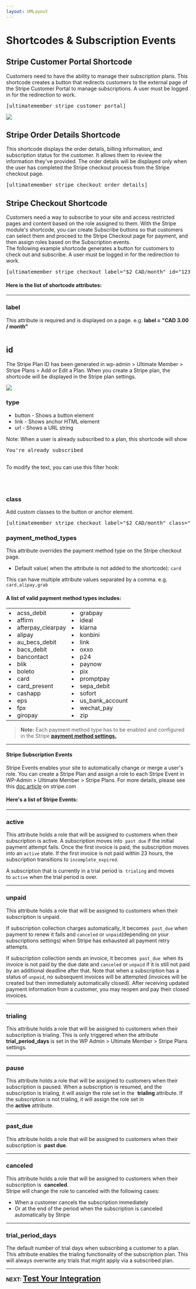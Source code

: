 ```yaml
---
layout: UMLayout
---
```

# Shortcodes & Subscription Events


## Stripe Customer Portal Shortcode
<p>
	 Customers need to have the ability to manage their subscription plans. This shortcode creates a button that redirects customers to the external page of the Stripe Customer Portal to manage subscriptions. A user must be logged in for the redirection to work.</p>
<pre>[ultimatemember_stripe_customer_portal]
</pre><p>
	<img class="noBdr" src="https://s3.amazonaws.com/helpscout.net/docs/assets/561c96629033600a7a36d662/images/650ac3de15e8de2d9d3257d5/file-pIY84HGI1R.png"></p>

## Stripe Order Details Shortcode
<p>
	This shortcode displays the order details, billing information, and subscription status for the customer. It allows them to review the information they've provided. The order details will be displayed only when the user has completed the Stripe checkout process from the Stripe checkout page.</p>
<pre>[ultimatemember_stripe_checkout_order_details]
</pre>

## 	


## Stripe Checkout Shortcode

<div>
	Customers need a way to subscribe to your site and access restricted pages and content based on the role assigned to them. With the Stripe module's shortcode, you can create Subscribe buttons so that customers can select them and proceed to the Stripe Checkout page for payment, and then assign roles based on the Subscription events.
</div><div>
	The following example shortcode generates a button for customers to check out and subscribe. A user must be logged in for the redirection to work.
</div><pre>[ultimatemember_stripe_checkout label="$2 CAD/month" id="123"]
</pre><h4> Here is the list of shortcode attributes:</h4><hr>

###  label 
<p>
	 This attribute is required and is displayed on a page. e.g. 
	<strong>label = "CAD 3.00 / month"<br>
	</strong></p><p>
	<img class="noBdr" src="https://s3.amazonaws.com/helpscout.net/docs/assets/561c96629033600a7a36d662/images/6475df6867106052aab4ccf1/file-52z4Q9PXLF.png" alt="" style="display: block; margin: auto;"></p>

## id 
<p>
	The Stripe Plan ID has been generated in wp-admin > Ultimate Member > Stripe Plans > Add or Edit a Plan. When you create a Stripe plan, the shortcode will be displayed in the Stripe plan settings.</p><p>
	<img class="noBdr" src="https://s3.amazonaws.com/helpscout.net/docs/assets/561c96629033600a7a36d662/images/651dbb29ed8c6d2f1cffdf26/file-IVhGzqfqP9.png"></p>

### type

<div>
	<ul>
		<li>button - Shows a button element</li>
		<li>link - Shows anchor HTML element</li>
		<li>url - Shows a URL string</li>
	</ul>
	<div>
		Note: When a user is already subscribed to a plan, this shortcode will show
	</div></div>
<div>
	<pre>You're already subscribed
	</pre></div>
<div>
	To modify the text, you can use this filter hook:
</div><div>
	<pre><?php 
add_filter("umm_stripe_already_subscribed_text", function( $text ) {      
return esc_attr( "You're subscribed to a plan!" );
});  
?>
	</pre></div>

### class 
<p>
	Add custom classes to the button or anchor element.</p>
<pre>[ultimatemember_stripe_checkout label="$2 CAD/month" class="my-class-button"]
</pre>

### payment\_method\_types
<p>
	This attribute overrides the payment method type on the Stripe checkout page. </p><ul>
	
<li>Default value( when the attribute is not added to the shortcode): <code>card</code></li></ul><p>
	This can have multiple attribute values separated by a comma. e.g. 
	<code>card,alipay,grab</code></p><h4>A list of valid payment method types includes:</h4>
<table>
<tbody>
<tr>
	<td>
		<li>acss_debit </li>
		<li>affirm</li>
		<li>afterpay_clearpay</li>
		<li>alipay</li>
		<li>au_becs_debit</li>
		<li>bacs_debit</li>
		<li>bancontact</li>
		<li>blik</li>
		<li>boleto</li>
		<li>card</li>
		<li>card_present</li>
		<li>cashapp</li>
		<li>eps</li>
		<li>fpx</li>
		<li>giropay</li>
	</td>
	<td>
		<li>grabpay</li>
		<li>ideal</li>
		<li>klarna</li>
		<li>konbini</li>
		<li>link</li>
		<li>oxxo</li>
		<li>p24</li>
		<li>paynow</li>
		<li>pix</li>
		<li>promptpay</li>
		<li>sepa_debit</li>
		<li>sofort</li>
		<li>us_bank_account</li>
		<li>wechat_pay</li>
		<li>zip</li>
	</td>
</tr>
</tbody>
</table><blockquote class="callout-blue">
	<strong>Note:</strong> Each payment method type has to be enabled and configured in the Stripe <a href="https://dashboard.stripe.com/settings/payment_methods"><strong>payment method settings.</strong></a>
</blockquote><hr><h4>Stripe Subscription Events</h4><p>
	Stripe Events enables your site to automatically change or merge a user's role. You can create a Stripe Plan and assign a role to each Stripe Event in WP-Admin > Ultimate Member > Stripe Plans. For more details, please see this 
	<a href="https://stripe.com/docs/billing/subscriptions/overview#subscription-statuses">doc article</a> on stripe.com</p><h4>Here's a list of Stripe Events:</h4><hr>

###  active 
<p>
	 This attribute holds a role that will be assigned to customers when their subscription is active. A subscription moves into  
	<code>past due</code> if the initial payment attempt fails. Once the first invoice is paid, the subscription moves into an <code>active</code> state. If the first invoice is not paid within 23 hours, the subscription transitions to <code>incomplete_expired</code>. </p><p>
	 A subscription that is currently in a trial period is  
	<code>trialing</code> and moves to <code>active</code> when the trial period is over.</p><hr>

###  unpaid
<p>
	 This attribute holds a role that will be assigned to customers when their subscription is unpaid.</p><p>
	 If subscription collection charges automatically, It becomes  
	<code>past_due</code> when payment to renew it fails and <code>canceled</code> or <code>unpaid</code>(depending on your subscriptions settings) when Stripe has exhausted all payment retry attempts.</p><p>
	 If subscription collection sends an invoice, it becomes  
	<code>past_due </code>when its invoice is not paid by the due date and <code>canceled</code> or <code>unpaid</code> if it is still not paid by an additional deadline after that. Note that when a subscription has a status of <code>unpaid</code>, no subsequent invoices will be attempted (invoices will be created but then immediately automatically closed). After receiving updated payment information from a customer, you may reopen and pay their closed invoices.</p><hr>

###  trialing 
<p>
	 This attribute holds a role that will be assigned to customers when their subscription is trialing. This is only triggered when the attribute 
	<strong>trial_period_days</strong> is set in the WP Admin > Ultimate Member > Stripe Plans settings.</p><hr>

###  pause 
<p>
	 This attribute holds a role that will be assigned to customers when their subscription is paused. When a subscription is resumed, and the subscription is trialing, it will assign the role set in the 
	<strong>trialing</strong> attribute. If the subscription is not trialing, it will assign the role set in the <strong>active</strong> attribute.</p><hr>

###  past\_due 
<p>
	 This attribute holds a role that will be assigned to customers when their subscription is 
	<strong>past due</strong>.</p><hr>

### 


###  canceled 
<p>
	 This attribute holds a role that will be assigned to customers when their subscription is 
	<strong>canceled</strong>. <br>
	Stripe will change the role to canceled with the following cases:</p><ul>
	
<li>When a customer cancels the subscription immediately</li>	
<li>Or at the end of the period when the subscription is canceled automatically by Stripe</li></ul><hr>

###  trial\_period\_days 
<p>
	 The default number of trial days when subscribing a customer to a plan. This attribute enables the trialing functionality of the subscription plan. This will always overwrite any trials that might apply via a subscribed plan.</p><hr>
<strong>NEXT: <a href="https://ultimatemember.github.io/docs-v3/um-stripe/article/1610-stripe---test-your-integration" style="font-family: inherit; font-size: 21px;">Test Your Integration</a></strong>
